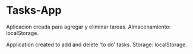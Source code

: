 # Tasks-App

Aplicacion creada para agregar y eliminar tareas. Almacenamiento: localStorage.

Application created to add and delete 'to do' tasks. Storage: localStorage.

